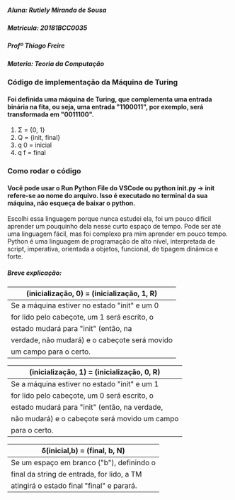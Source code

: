 ##### Aluna: Rutiely Miranda de Sousa
##### Matricula: 20181BCC0035
##### Profº Thiago Freire
##### Materia: Teoria da Computação

### Código de implementação da Máquina de Turing

#### Foi definida uma máquina de Turing, que complementa uma entrada binária na fita, ou seja, uma entrada "1100011", por exemplo, será transformada em "0011100".

1. Σ = {0, 1}
2. Q = {init, final}
3. q 0 = inicial
4. q f = final

### Como rodar o código

#### Você pode usar o Run Python File do VSCode ou python init.py -> init refere-se ao nome do arquivo. Isso é executado no terminal da sua máquina, não esqueça de baixar o python.

Escolhi essa linguagem porque nunca estudei ela, foi um pouco dificil aprender um pouquinho dela nesse curto espaço de tempo. Pode ser até uma linguagem fácil, mas foi complexo pra mim aprender em pouco tempo. Python é uma linguagem de programação de alto nível, interpretada de script, imperativa, orientada a objetos, funcional, de tipagem dinâmica e forte.

##### Breve explicação:

| (inicialização, 0) = (inicialização, 1, R) |
|-----------------------------------------------|
| Se a máquina estiver no estado "init" e um 0 |
| for lido pelo cabeçote, um 1 será escrito, o |
| estado mudará para "init" (então, na |
| verdade, não mudará) e o cabeçote será movido |
| um campo para o certo. |

| (inicialização, 1) = (inicialização, 0, R) |
|-----------------------------------------------|
| Se a máquina estiver no estado "init" e um 1 |
|for lido pelo cabeçote, um 0 será escrito, o |
| estado mudará para "init" (então, na verdade, |
| não mudará) e o cabeçote será movido um campo |
| para o certo. |

| δ(inicial,b) = (final, b, N) |
|-----------------------------------------------|
| Se um espaço em branco ("b"), definindo o |
| final da string de entrada, for lido, a TM |
| atingirá o estado final "final" e parará. |
